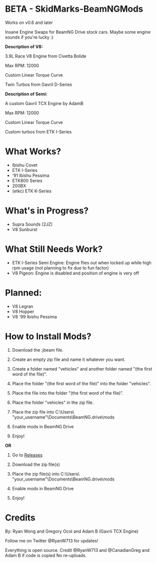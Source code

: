 # BETA - SkidMarks-BeamNGMods 

Works on v0.6 and later

Insane Engine Swaps for BeamNG Drive stock cars.
Maybe some engine sounds if you're lucky :)

**Description of V8:**

3.9L Race V8 Engine from Civetta Bolide

Max RPM: 12000

Custom Linear Torque Curve

Twin Turbos from Gavril D-Series


**Description of Semi:**

A custom Gavril TCX Engine by AdamB

Max RPM: 12000

Custom Linear Torque Curve

Custom turbos from ETK I-Series


# What Works?
- Ibishu Covet
- ETK I-Series
- '91 Ibishu Pessima
- ETK800 Series
- 200BX
- (etkc) ETK K-Series

# What's in Progress?
- Supra Sounds (2JZ)
- V8 Sunburst

# What Still Needs Work?
- ETK I-Series Semi Engine: Engine flies out when locked up while high rpm usage (not planning to fix due to fun factor)
- V8 Pigeon: Engine is disabled and position of engine is very off

# Planned: 
- V8 Legran
- V8 Hopper
- V8 '99 Ibishu Pessima

# How to Install Mods?
1) Download the .jbeam file. 

2) Create an empty zip file and name it whatever you want.

3) Create a folder named "vehicles" and another folder named "(the first word of the file)".

4) Place the folder "(the first word of the file)" into the folder "vehicles".

5) Place the file into the folder "(the first word of the file)".

6) Place the folder "vehicles" in the zip file.

7) Place the zip file into C:\Users\ "your_username"\Documents\BeamNG.drive\mods

8) Enable mods in BeamNG Drive 

9) Enjoy!

**OR**

1) Go to [Releases](https://github.com/Rybo713/SkidMarks-BeamNGMods/releases)

2) Download the zip file(s)

3) Place the zip file(s) into C:\Users\ "your_username"\Documents\BeamNG.drive\mods

4) Enable mods in BeamNG Drive

5) Enjoy!

# Credits
By: Ryan Wong and Gregory Ocol and Adam B (Gavrii TCX Engine)

Follow me on Twitter @RyanW713 for updates!

Everything is open source. Credit @RyanW713 and @CanadianGreg and Adam B if code is copied
No re-uploads.
